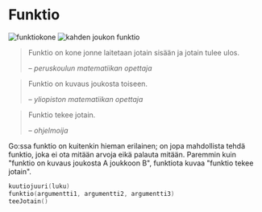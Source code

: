 # Funktio

![funktiokone](https://upload.wikimedia.org/wikipedia/commons/thumb/3/3b/Function_machine2.svg/243px-Function_machine2.svg.png)
![kahden joukon funktio](https://upload.wikimedia.org/wikipedia/commons/thumb/d/df/Function_color_example_3.svg/223px-Function_color_example_3.svg.png)

> Funktio on kone jonne laitetaan jotain sisään ja jotain tulee ulos.
>
> – _peruskoulun matematiikan opettaja_


> Funktio on kuvaus joukosta toiseen.
>
> – _yliopiston matematiikan opettaja_


> Funktio tekee jotain.
>
> – _ohjelmoija_

Go:ssa funktio on kuitenkin hieman erilainen; on jopa mahdollista tehdä funktio, joka ei ota mitään arvoja eikä palauta mitään. Paremmin kuin "funktio on kuvaus joukosta A joukkoon B", funktiota kuvaa "funktio tekee jotain".



```Go
kuutiojuuri(luku)
funktio(argumentti1, argumentti2, argumentti3)
teeJotain()
```
